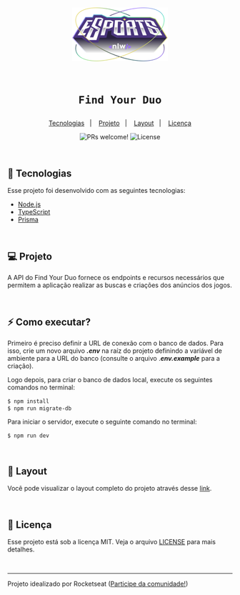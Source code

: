 <h1 align="center">
    <img 
      alt="NLW eSports" 
      title="NLW eSports" 
      height='120em' 
      src="doc/logo.svg" 
    />
    <br />
    <br />
    
    Find Your Duo
</h1>

<p align="center">
  <a href="#-tecnologias">Tecnologias</a>&nbsp;&nbsp;&nbsp;|&nbsp;&nbsp;&nbsp;
  <a href="#-projeto">Projeto</a>&nbsp;&nbsp;&nbsp;|&nbsp;&nbsp;&nbsp;
  <a href="#-layout">Layout</a>&nbsp;&nbsp;&nbsp;|&nbsp;&nbsp;&nbsp;
  <a href="#-licença">Licença</a>
</p>

<p align="center">
  <img src="https://img.shields.io/static/v1?label=PRs&message=welcome&color=15C3D6&labelColor=000000" alt="PRs welcome!" />
  <img alt="License" src="https://img.shields.io/static/v1?label=license&message=MIT&color=15C3D6&labelColor=000000">
</p>

<br>

## 🚀 Tecnologias

Esse projeto foi desenvolvido com as seguintes tecnologias:

- [Node.js](https://reactjs.org/)
- [TypeScript](https://www.typescriptlang.org/)
- [Prisma](https://tailwindcss.com/)

<br>

## 💻 Projeto

A API do Find Your Duo fornece os endpoints e recursos necessários que permitem a aplicação realizar as buscas e criações dos anúncios dos jogos.

<br>

## ⚡ Como executar?

Primeiro é preciso definir a URL de conexão com o banco de dados. Para isso, crie um novo arquivo **_.env_** na raíz do projeto definindo a variável de ambiente para a URL do banco (consulte o arquivo .**_env.example_** para a criação).

Logo depois, para criar o banco de dados local, execute os seguintes comandos no terminal:

```
$ npm install
$ npm run migrate-db
```

Para iniciar o servidor, execute o seguinte comando no terminal:

```
$ npm run dev
```

<br>

## 🔖 Layout

Você pode visualizar o layout completo do projeto através desse [link](<https://www.figma.com/file/9Azdqg7liIqt8mhCcvrlWZ/NLW-eSports-(Community)?node-id=0%3A1>).

<br>

## 📝 Licença

Esse projeto está sob a licença MIT. Veja o arquivo [LICENSE](LICENSE.md) para mais detalhes.

<br>

---

Projeto idealizado por Rocketseat ([Participe da comunidade!](https://discordapp.com/invite/gCRAFhc))
